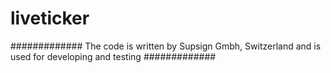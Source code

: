 # liveticker

#############
The code is written by Supsign Gmbh, Switzerland and is used for developing and testing
#############
